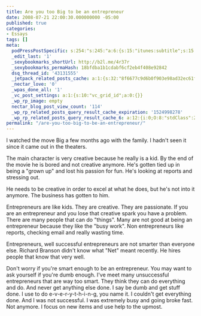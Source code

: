 ```yaml
---
title: Are you too Big to be an entrepreneur
date: 2008-07-21 22:00:30.000000000 -05:00
published: true
categories:
- Essays
tags: []
meta:
  podPressPostSpecific: s:254:"s:245:"a:6:{s:15:"itunes:subtitle";s:15:"##PostExcerpt##";s:14:"itunes:summary";s:15:"##PostExcerpt##";s:15:"itunes:keywords";s:17:"##WordPressCats##";s:13:"itunes:author";s:10:"##Global##";s:15:"itunes:explicit";s:2:"No";s:12:"itunes:block";s:2:"No";}";";
  _edit_last: '1'
  _sexybookmarks_shortUrl: http://b2l.me/4r37r
  _sexybookmarks_permaHash: 18bfdba1b1cdabf6cf2eb4f408e92842
  dsq_thread_id: '43131555'
  _jetpack_related_posts_cache: a:1:{s:32:"8f6677c9d6b0f903e98ad32ec61f8deb";a:2:{s:7:"expires";i:1441166764;s:7:"payload";a:3:{i:0;a:1:{s:2:"id";i:1199;}i:1;a:1:{s:2:"id";i:7097;}i:2;a:1:{s:2:"id";i:51;}}}}
  _nectar_love: '0'
  _wpas_done_all: '1'
  _vc_post_settings: a:1:{s:10:"vc_grid_id";a:0:{}}
  _wp_rp_image: empty
  nectar_blog_post_view_count: '114'
  _wp_rp_related_posts_query_result_cache_expiration: '1524998278'
  _wp_rp_related_posts_query_result_cache_6: a:12:{i:0;O:8:"stdClass":2:{s:7:"post_id";s:4:"1162";s:5:"score";s:17:"67.72789003483986";}i:1;O:8:"stdClass":2:{s:7:"post_id";s:4:"2348";s:5:"score";s:17:"66.46005307774536";}i:2;O:8:"stdClass":2:{s:7:"post_id";s:3:"394";s:5:"score";s:17:"65.69182544716008";}i:3;O:8:"stdClass":2:{s:7:"post_id";s:3:"386";s:5:"score";s:17:"57.53266194950501";}i:4;O:8:"stdClass":2:{s:7:"post_id";s:3:"438";s:5:"score";s:17:"55.81776148574671";}i:5;O:8:"stdClass":2:{s:7:"post_id";s:4:"2345";s:5:"score";s:17:"49.66341627484776";}i:6;O:8:"stdClass":2:{s:7:"post_id";s:4:"1176";s:5:"score";s:18:"28.421986046910853";}i:7;O:8:"stdClass":2:{s:7:"post_id";s:3:"317";s:5:"score";s:18:"24.492643637594043";}i:8;O:8:"stdClass":2:{s:7:"post_id";s:4:"1199";s:5:"score";s:18:"24.344427693286598";}i:9;O:8:"stdClass":2:{s:7:"post_id";s:3:"310";s:5:"score";s:18:"24.202206446650514";}i:10;O:8:"stdClass":2:{s:7:"post_id";s:3:"179";s:5:"score";s:18:"21.783941723924137";}i:11;O:8:"stdClass":2:{s:7:"post_id";s:3:"410";s:5:"score";s:18:"19.578619969505194";}}
permalink: "/are-you-too-big-to-be-an-entrepreneur/"
---
```

I watched the move Big a few months ago with the family.  I hadn't seen it since it came out in the theaters.

The main character is very creative because he really is a kid.  By the end of the movie he is bored and not creative anymore.  He's gotten tied up in being a "grown up" and lost his passion for fun.  He's looking at reports and stressing out.

He needs to be creative in order to excel at what he does, but he's not into it anymore.  The business has gotten to him.

Entrepreneurs are like kids.  They are creative.  They are passionate. If you are an entrepreneur and you lose that creative spark you have a problem.  There are many people that can do "things".  Many are not good at being an entrepreneur because they like the "busy work".  Non entrepreneurs like reports, checking email and really wasting time.

Entrepreneurs, well successful entrepreneurs are not smarter than everyone else.  Richard Branson didn't know what "Net" meant recently.  He hires people that know that very well.

Don't worry if you're smart enough to be an entrepreneur.  You may want to ask yourself if you're dumb enough.  I've meet many unsuccessful entrepreneurs that are way too smart. They think they can do everything and do.  And never get anything else done.  I say be dumb and get stuff done.  I use to do e-v-e-r-y-t-h-i-n-g, you name it.  I couldn't get everything done.  And I was not successful.  I was extremely busy and going broke fast.  Not anymore.  I focus on new items and use help to the upmost.</p>
